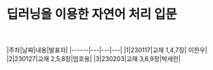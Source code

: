 딥러닝을 이용한 자연어 처리 입문
============================
<br><br>
|주차|날짜|내용|발표자|
|------|---|---|---|
|1|230117|교재 1,4,7장| 이찬우|
|2|230127|교재 2,5,8장|엄호용|
|3|230203|교재 3,6,9장|박세란|
<br>